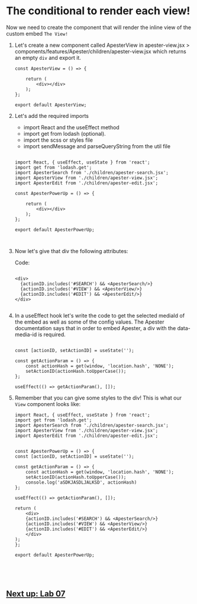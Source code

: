

# The conditional to render each view!

Now we need to create the component that will render the inline view of the custom embed `The View!`

1. Let's create a new component called ApesterView in apester-view.jsx > components/features/Apester/children/apester-view.jsx which returns an empty `div` and export it.

    ```
    const ApesterView = () => {

        return (
            <div></div>
        );
    };

    export default ApesterView;

    ```

2. Let's add the required imports 
    - import React and the useEffect method
    - import get from lodash (optional). 
    - import the scss or styles file
    - import sendMessage and parseQueryString from the util file


    ```
    
    import React, { useEffect, useState } from 'react';
    import get from 'lodash.get';
    import ApesterSearch from './children/apester-search.jsx';
    import ApesterView from './children/apester-view.jsx';
    import ApesterEdit from './children/apester-edit.jsx';

    const ApesterPowerUp = () => {

        return (
            <div></div>
        );
    };

    export default ApesterPowerUp;



3. Now let's give that div the following attributes:

    Code:

    ```
    
    <div>
      {actionID.includes('#SEARCH') && <ApesterSearch/>}
      {actionID.includes('#VIEW') && <ApesterView/>}
      {actionID.includes('#EDIT') && <ApesterEdit/>}
    </div>


4. In a useEffect hook let's write the code to get the selected mediaId of the embed as well as some of the config values. The Apester documentation says that in order to embed Apester, a div with the data-media-id is required.

    ```
        
    const [actionID, setActionID] = useState('');

    const getActionParam = () => {
        const actionHash = get(window, 'location.hash', 'NONE');
        setActionID(actionHash.toUpperCase());
    };

    useEffect(() => getActionParam(), []);

5. Remember that you can give some styles to the div! This is what our `View` component looks like:

    ```
    import React, { useEffect, useState } from 'react';
    import get from 'lodash.get';
    import ApesterSearch from './children/apester-search.jsx';
    import ApesterView from './children/apester-view.jsx';
    import ApesterEdit from './children/apester-edit.jsx';


    const ApesterPowerUp = () => {
    const [actionID, setActionID] = useState('');

    const getActionParam = () => {
        const actionHash = get(window, 'location.hash', 'NONE');
        setActionID(actionHash.toUpperCase());
        console.log('aSDKJASDLJALKSD', actionHash)
    };

    useEffect(() => getActionParam(), []);

    return (
        <div>
        {actionID.includes('#SEARCH') && <ApesterSearch/>}
        {actionID.includes('#VIEW') && <ApesterView/>}
        {actionID.includes('#EDIT') && <ApesterEdit/>}
        </div>
    );
    };

    export default ApesterPowerUp;





## [Next up: Lab 07](https://github.com/wapopartners/Fusion-Training-User-Stories/tree/lab-00)
